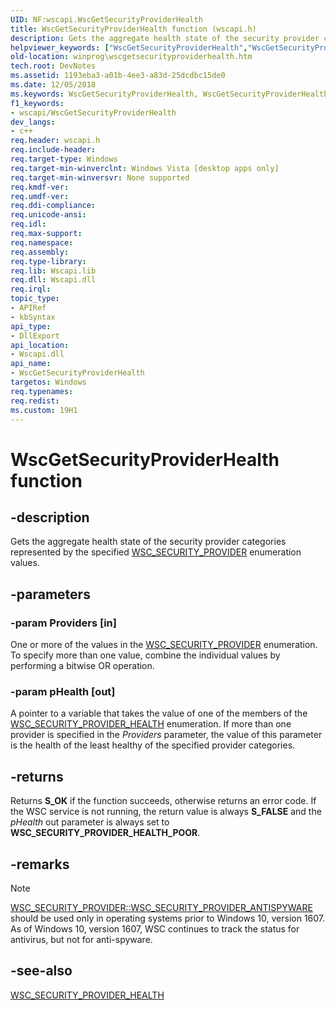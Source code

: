 ```yaml
---
UID: NF:wscapi.WscGetSecurityProviderHealth
title: WscGetSecurityProviderHealth function (wscapi.h)
description: Gets the aggregate health state of the security provider categories represented by the specified WSC_SECURITY_PROVIDER enumeration values.helpviewer_keywords: ["WscGetSecurityProviderHealth","WscGetSecurityProviderHealth function [Windows API]","winprog.wscgetsecurityproviderhealth","wscapi/WscGetSecurityProviderHealth"]
old-location: winprog\wscgetsecurityproviderhealth.htm
tech.root: DevNotes
ms.assetid: 1193eba3-a01b-4ee3-a83d-25dcdbc15de0
ms.date: 12/05/2018
ms.keywords: WscGetSecurityProviderHealth, WscGetSecurityProviderHealth function [Windows API], winprog.wscgetsecurityproviderhealth, wscapi/WscGetSecurityProviderHealth
f1_keywords:
- wscapi/WscGetSecurityProviderHealth
dev_langs:
- c++
req.header: wscapi.h
req.include-header: 
req.target-type: Windows
req.target-min-winverclnt: Windows Vista [desktop apps only]
req.target-min-winversvr: None supported
req.kmdf-ver: 
req.umdf-ver: 
req.ddi-compliance: 
req.unicode-ansi: 
req.idl: 
req.max-support: 
req.namespace: 
req.assembly: 
req.type-library: 
req.lib: Wscapi.lib
req.dll: Wscapi.dll
req.irql: 
topic_type:
- APIRef
- kbSyntax
api_type:
- DllExport
api_location:
- Wscapi.dll
api_name:
- WscGetSecurityProviderHealth
targetos: Windows
req.typenames: 
req.redist: 
ms.custom: 19H1
---
```


# WscGetSecurityProviderHealth function


## -description


Gets the aggregate health state of the security provider categories represented by the specified <a href="https://docs.microsoft.com/windows/desktop/api/wscapi/ne-wscapi-wsc_security_provider">WSC_SECURITY_PROVIDER</a> enumeration values.


## -parameters




### -param Providers [in]

One or more of the values in the <a href="https://docs.microsoft.com/windows/desktop/api/wscapi/ne-wscapi-wsc_security_provider">WSC_SECURITY_PROVIDER</a> enumeration. To specify more than one value, combine the individual values by performing a bitwise OR operation.


### -param pHealth [out]

A pointer to a variable that takes the value of one of the members of the <a href="https://docs.microsoft.com/windows/desktop/api/wscapi/ne-wscapi-wsc_security_provider_health">WSC_SECURITY_PROVIDER_HEALTH</a> enumeration. If more than one provider is specified in the <i>Providers</i> parameter, the value of this parameter is the health of the least healthy of the specified provider categories.


## -returns



Returns <b>S_OK</b> if the function succeeds, otherwise returns an error code. If the WSC service is not running, the return value is always <b>S_FALSE</b> and the <i>pHealth</i> out parameter is always set to <b>WSC_SECURITY_PROVIDER_HEALTH_POOR</b>.


## -remarks

> [!NOTE]
> [WSC_SECURITY_PROVIDER::WSC_SECURITY_PROVIDER_ANTISPYWARE](/windows/desktop/api/wscapi/ne-wscapi-wsc_security_provider) should be used only in operating systems prior to Windows 10, version 1607. As of Windows 10, version 1607, WSC continues to track the status for antivirus, but not for anti-spyware.

## -see-also


<a href="https://docs.microsoft.com/windows/desktop/api/wscapi/ne-wscapi-wsc_security_provider_health">WSC_SECURITY_PROVIDER_HEALTH</a>
 

 

